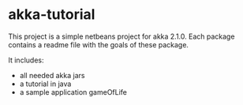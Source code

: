 akka-tutorial
=============

This project is a simple netbeans project for akka 2.1.0.
Each package contains a readme file with the goals of these package.
 
It includes:
- all needed akka jars
- a tutorial in java
- a sample application gameOfLife